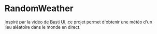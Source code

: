 # RandomWeather

Inspiré par la [vidéo de Basti UI](https://www.youtube.com/watch?v=QA10QHTiC_0&ab_channel=BastiUi), ce projet permet d'obtenir une météo d'un lieu aléatoire dans le monde en direct.